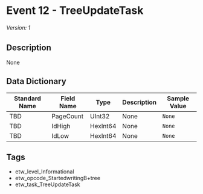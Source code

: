 # Event 12 - TreeUpdateTask
###### Version: 1

## Description
None

## Data Dictionary
|Standard Name|Field Name|Type|Description|Sample Value|
|---|---|---|---|---|
|TBD|PageCount|UInt32|None|`None`|
|TBD|IdHigh|HexInt64|None|`None`|
|TBD|IdLow|HexInt64|None|`None`|

## Tags
* etw_level_Informational
* etw_opcode_StartedwritingB+tree
* etw_task_TreeUpdateTask
